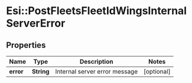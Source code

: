 # Esi::PostFleetsFleetIdWingsInternalServerError

## Properties
Name | Type | Description | Notes
------------ | ------------- | ------------- | -------------
**error** | **String** | Internal server error message | [optional] 


